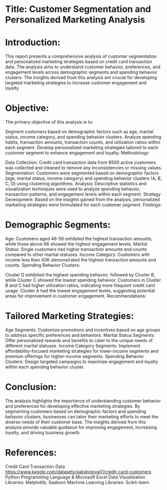 # Title: Customer Segmentation and Personalized Marketing Analysis

# Introduction:
This report presents a comprehensive analysis of customer segmentation and personalized marketing strategies based on credit card transaction data. The analysis aims to understand customer behavior, preferences, and engagement levels across demographic segments and spending behavior clusters. The insights derived from this analysis are crucial for developing targeted marketing strategies to increase customer engagement and loyalty.

# Objective:
The primary objective of this analysis is to:

Segment customers based on demographic factors such as age, marital status, income category, and spending behavior clusters.
Analyze spending habits, transaction amounts, transaction counts, and utilization ratios within each segment.
Develop personalized marketing strategies tailored to each customer segment to enhance engagement and loyalty.
Methodology:

Data Collection: Credit card transaction data from 8500 active customers was collected and cleaned to remove any inconsistencies or missing values.
Segmentation: Customers were segmented based on demographic factors (age, marital status, income category) and spending behavior clusters (A, B, C, D) using clustering algorithms.
Analysis: Descriptive statistics and visualization techniques were used to analyze spending behavior, transaction patterns, and engagement levels within each segment.
Strategy Development: Based on the insights gained from the analysis, personalized marketing strategies were formulated for each customer segment.
Findings:

# Demographic Segments:

Age: Customers aged 46-56 exhibited the highest transaction amounts, while those above 66 showed the highest engagement levels.
Marital Status: Single customers had higher transaction amounts and counts compared to other marital statuses.
Income Category: Customers with income less than 40K demonstrated the highest transaction amounts and counts.
Spending Behavior Clusters:

Cluster D exhibited the highest spending behavior, followed by Cluster B, while Cluster C showed the lowest spending behavior.
Customers in Cluster B and C had higher utilization ratios, indicating more frequent credit card usage.
Cluster A had the lowest engagement levels, suggesting potential areas for improvement in customer engagement.
Recommendations:

# Tailored Marketing Strategies:
Age Segments: Customize promotions and incentives based on age groups to address specific preferences and behaviors.
Marital Status Segments: Offer personalized rewards and benefits to cater to the unique needs of different marital statuses.
Income Category Segments: Implement affordability-focused marketing strategies for lower-income segments and premium offerings for higher-income segments.
Spending Behavior Clusters: Design targeted campaigns to maximize engagement and loyalty within each spending behavior cluster.

# Conclusion:
The analysis highlights the importance of understanding customer behavior and preferences for developing effective marketing strategies. By segmenting customers based on demographic factors and spending behavior clusters, businesses can tailor their marketing efforts to meet the diverse needs of their customer base. The insights derived from this analysis provide valuable guidance for improving engagement, increasing loyalty, and driving business growth.

# References:

Credit Card Transaction Data https://www.kaggle.com/datasets/sakshigoyal7/credit-card-customers
Python Programming Language & Microsoft Excel
Data Visualization Libraries: Matplotlib, Seaborn
Machine Learning Libraries: Scikit-learn
